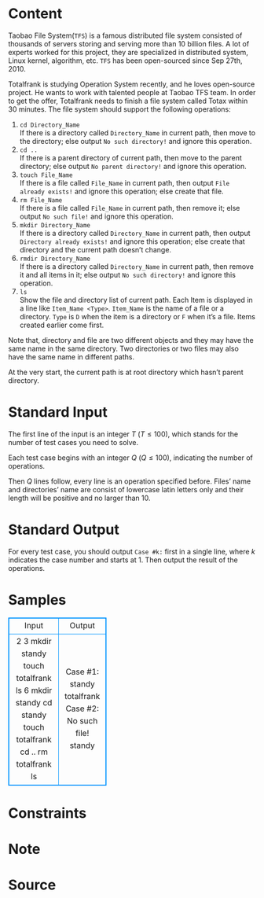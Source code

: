 
# Content

Taobao File System(`TFS`) is a famous distributed file system consisted of thousands of servers storing and serving more than $10$ billion files. A lot of experts worked for this project, they are specialized in distributed system, Linux kernel, algorithm, etc. `TFS` has been open-sourced since Sep 27th, 2010.

Totalfrank is studying Operation System recently, and he loves open-source project. He wants to work with talented people at Taobao TFS team. In order to get the offer, Totalfrank needs to finish a file system called Totax within 30 minutes. The file system should support the following operations:
1. `cd Directory_Name`<br/>
If there is a directory called `Directory_Name` in current path, then move to the directory; else output `No such directory!` and ignore this operation.
2. `cd ..`<br/>
If there is a parent directory of current path, then move to the parent directory; else output `No parent directory!` and ignore this operation.
3. `touch File_Name`<br/>
If there is a file called `File_Name` in current path, then output `File already exists!` and ignore this operation; else create that file.
4. `rm File_Name`<br/>
If there is a file called `File_Name` in current path, then remove it; else output `No such file!` and ignore this operation.
5. `mkdir Directory_Name`<br/>
If there is a directory called `Directory_Name` in current path, then output `Directory already exists!` and ignore this operation; else create that directory and the current path doesn’t change.
6. `rmdir Directory_Name`<br/>
If there is a directory called `Directory_Name` in current path, then remove it and all items in it; else output `No such directory!` and ignore this operation.
7. `ls`<br/>
Show the file and directory list of current path. Each Item is displayed in a line like `Item_Name <Type>`. `Item_Name` is the name of a file or a directory. `Type` is `D` when the item is a directory or `F` when it’s a file. Items created earlier come first.

Note that, directory and file are two different objects and they may have the same name in the same directory. Two directories or two files may also have the same name in different paths.

At the very start, the current path is at root directory which hasn’t parent directory.

# Standard Input

The first line of the input is an integer $T$ ($T\leq 100$), which stands for the number of test cases you need to solve.

Each test case begins with an integer $Q$ ($Q\leq 100$), indicating the number of operations.

Then $Q$ lines follow, every line is an operation specified before. Files’ name and directories’ name are consist of lowercase latin letters only and their length will be positive and no larger than $10$.

# Standard Output

For every test case, you should output `Case #k:` first in a single line, where $k$ indicates the case number and starts at $1$. Then output the result of the operations.

# Samples

<style>
        table,table tr th, table tr td { border:1px solid #0094ff; }
        table { width: 200px; min-height: 25px; line-height: 25px; text-align: center; border-collapse: collapse;}   
    </style>
<table>
	<tr>
		<td>Input</td>
		<td>Output</td>
	</tr>
<tr><td>2
3
mkdir standy
touch totalfrank
ls
6
mkdir standy
cd standy
touch totalfrank
cd ..
rm totalfrank
ls</td><td>Case #1:
standy <D>
totalfrank <F>
Case #2:
No such file!
standy <D></td></tr></table>


# Constraints



# Note



# Source


